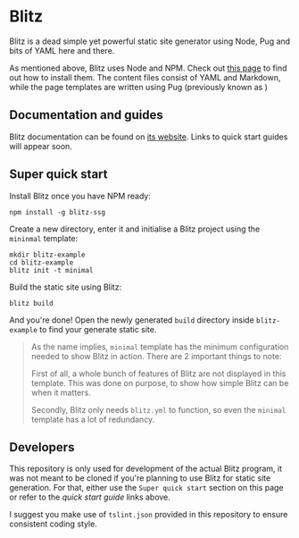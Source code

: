 # Blitz

Blitz is a dead simple yet powerful static site generator using Node, Pug and bits of YAML here and there.

As mentioned above, Blitz uses Node and NPM. Check out [this page](https://docs.npmjs.com/getting-started/installing-node)
to find out how to install them. The content files consist of YAML and Markdown, while the page templates are written
using Pug (previously known as )


## Documentation and guides

Blitz documentation can be found on [its website](https://getblitz.io/). Links to quick start guides
will appear soon.

## Super quick start

Install Blitz once you have NPM ready:

```
npm install -g blitz-ssg
```

Create a new directory, enter it and initialise a Blitz project using the `mininmal` template:

```
mkdir blitz-example
cd blitz-example
blitz init -t minimal
```

Build the static site using Blitz:

```
blitz build
```

And you're done! Open the newly generated `build` directory inside `blitz-example` to find your generate static site.

> As the name implies, `minimal` template has the minimum configuration needed to show Blitz in action. There are 2
important things to note:
>
> First of all, a whole bunch of features of Blitz are not displayed in this template. This was done on purpose, to
> show how simple Blitz can be when it matters.
>
> Secondly, Blitz only needs `blitz.yml` to function, so even the `minimal` template has a lot of redundancy.

## Developers

This repository is only used for development of the actual Blitz program, it was not meant to be cloned if you're
planning to use Blitz for static site generation. For that, either use the `Super quick start` section on this page or 
refer to the *quick start guide* links above.

I suggest you make use of `tslint.json` provided in this repository to ensure consistent coding style.
